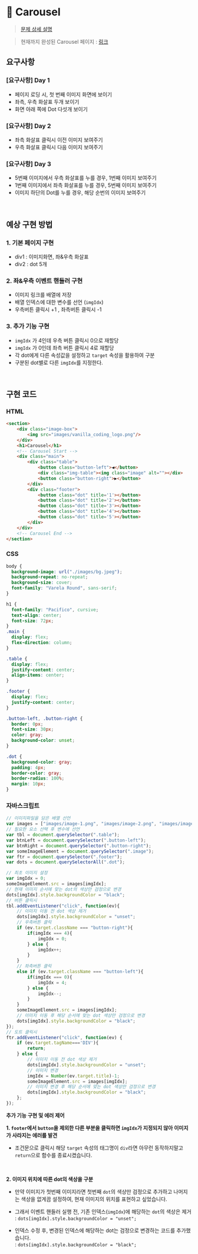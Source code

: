 # :pushpin: Carousel
> [문제 상세 설명](https://book.vanillacoding.co/starter-kit/step-4/interacting-with-webpages/carousel)

> 현재까지 완성된 Carousel 페이지 : [링크](https://kimcno3.github.io/vanillaCoding/step4/Carousel_Boilerplate/index.html)

## 요구사항
### [요구사항] Day 1
- 페이지 로딩 시, 첫 번째 이미지 화면에 보이기
- 좌측, 우측 화살표 두개 보이기
- 화면 아래 쪽에 Dot 다섯개 보이기

### [요구사항] Day 2
- 좌측 화살표 클릭시 이전 이미지 보여주기
- 우측 화살표 클릭시 다음 이미지 보여주기

### [요구사항] Day 3
- 5번째 이미지에서 우측 화살표를 누를 경우, 1번째 이미지 보여주기
- 1번째 이미지에서 좌측 화살표를 누를 경우, 5번째 이미지 보여주기
- 이미지 하단의 Dot를 누를 경우, 해당 순번의 이미지 보여주기

<br>

## 예상 구현 방법
### 1. 기본 페이지 구현
- div1 : 이미지화면, 좌&우측 화살표
- div2 : dot 5개

### 2. 좌&우측 이벤트 핸들러 구현
- 이미지 링크를 배열에 저장
- 배열 인덱스에 대한 변수를 선언 (`imgIdx`)
- 우측버튼 클릭시 +1 , 좌측버튼 클릭시 -1

### 3. 추가 기능 구현
- `imgIdx` 가 4인데 우측 버튼 클릭시 0으로 재할당
- `imgIdx` 가 0인데 좌측 버튼 클릭시 4로 재할당
- 각 dot에게 다른 속성값을 설정하고 `target` 속성을 활용하여 구분
- 구분된 dot별로 다른 `imgIdx`를 지정한다.

<br>

## 구현 코드
### HTML
```html
<section>
    <div class="image-box">
        <img src="images/vanilla_coding_logo.png"/>
    </div>
    <h1>Carousel</h1>
    <!-- Carousel Start -->
    <div class="main">
        <div class="table">
            <button class="button-left">◀</button>
            <div class="img-table"><img class="image" alt=""></div>
            <button class="button-right">▶</button>
        </div>
        <div class="footer">
            <button class="dot" title='1'></button>
            <button class="dot" title='2'></button>
            <button class="dot" title='3'></button>
            <button class="dot" title='4'></button>
            <button class="dot" title='5'></button>
        </div>
    </div>
    <!-- Carousel End -->
</section>
```

### CSS
```css
body {
  background-image: url("./images/bg.jpeg");
  background-repeat: no-repeat;
  background-size: cover;
  font-family: "Varela Round", sans-serif;
}

h1 {
  font-family: "Pacifico", cursive;
  text-align: center;
  font-size: 72px;
}
.main {
  display: flex;
  flex-direction: column;
}

.table {
  display: flex;
  justify-content: center;
  align-items: center;
}

.footer {
  display: flex;
  justify-content: center;
}

.button-left, .button-right {
  border: 0px;
  font-size: 30px;
  color: gray;
  background-color: unset;
}

.dot {
  background-color: gray;
  padding: 4px;
  border-color: gray;
  border-radius: 100%;
  margin: 10px;
}
```

### 자바스크립트
```jsx
// 이미지파일을 담은 배열 선언
var images = ["images/image-1.png", "images/image-2.png", "images/image-3.png", "images/image-4.png", "images/image-5.png"];
// 필요한 요소 선택 후 변수에 선언
var tbl = document.querySelector(".table");
var btnLeft = document.querySelector(".button-left");
var btnRight = document.querySelector(".button-right");
var someImageElement = document.querySelector(".image");
var ftr = document.querySelector(".footer");
var dots = document.querySelectorAll(".dot");

// 최초 이미지 설정
var imgIdx = 0;
someImageElement.src = images[imgIdx];
// 현재 이미지 순서에 맞는 dot의 색상만 검정으로 변경
dots[imgIdx].style.backgroundColor = "black";
// 버튼 클릭시
tbl.addEventListener("click", function(ev){
    // 이미지 이동 전 dot 색상 제거
    dots[imgIdx].style.backgroundColor = "unset";
    // 우측버튼 클릭
    if (ev.target.className === "button-right"){
        if(imgIdx === 4){
            imgIdx = 0;
        } else {
            imgIdx++;
        }
    }
    // 좌측버튼 클릭
    else if (ev.target.className === "button-left"){
        if(imgIdx === 0){
            imgIdx = 4;
        } else {
            imgIdx--;
        }
    }
    someImageElement.src = images[imgIdx];
    // 이미지 이동 후 해당 순서에 맞는 dot 색상만 검정으로 변경
    dots[imgIdx].style.backgroundColor = "black";
});
// 도트 클릭시
ftr.addEventListener("click", function(ev) {
    if (ev.target.tagName==='DIV'){
        return;
    } else {
        // 이미지 이동 전 dot 색상 제거
        dots[imgIdx].style.backgroundColor = "unset";
        // 이미지 변경
        imgIdx = Number(ev.target.title)-1;
        someImageElement.src = images[imgIdx];
        // 이미지 변경 후 해당 순서에 맞는 dot 색상만 검정으로 변경
        dots[imgIdx].style.backgroundColor = "black";
    };
});

```
**추가 기능 구현 및 에러 제어**

**1. `footer`에서 `button`을 제외한 다른 부분을 클릭하면 `imgIdx`가 지정되지 않아 이미지가 사라지는 에러를 발견**
  - 조건문으로 클릭시 해당 `target` 속성의 태그명이 `div`라면 아무런 동작하지말고 `return`으로 함수를 종료시켰습니다.

<br>

**2. 이미지 위치에 따른 dot의 색상을 구분**
  - 만약 이미지가 첫번째 이미지라면 첫번째 `dot`의 색상만 검정으로 추가하고 나머지는 색상을 없게끔 설정하여, 현재 이미지의 위치를 표현하고 싶었습니다.
  - 그래서 이벤트 핸들러 실행 전, 기존 인덱스(`imgIdx`)에 해당하는 `dot`의 색상은 제거 <br>
    : `dots[imgIdx].style.backgroundColor = "unset";`

  - 인덱스 수정 후, 변경된 인덱스에 해당하는 dot는 검정으로 변경하는 코드를 추가했습니다. <br>
    : `dots[imgIdx].style.backgroundColor = "black";`
